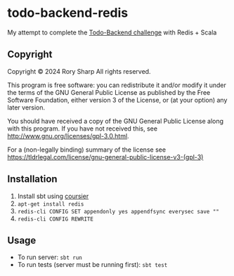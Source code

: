 # todo-backend-redis
My attempt to complete the [Todo-Backend challenge](https://todobackend.com/) with Redis + Scala

## Copyright
Copyright © 2024  Rory Sharp All rights reserved.

This program is free software: you can redistribute it and/or modify
it under the terms of the GNU General Public License as published by
the Free Software Foundation, either version 3 of the License, or
(at your option) any later version.

You should have received a copy of the GNU General Public License
along with this program.  If you have not received this, see <http://www.gnu.org/licenses/gpl-3.0.html>.

For a (non-legally binding) summary of the license see https://tldrlegal.com/license/gnu-general-public-license-v3-(gpl-3)

## Installation
1. Install sbt using [coursier](https://get-coursier.io/docs/cli-installation)
2. `apt-get install redis`
3. `redis-cli CONFIG SET appendonly yes appendfsync everysec save ""`
4. `redis-cli CONFIG REWRITE`


## Usage
* To run server: `sbt run`
* To run tests (server must be running first): `sbt test`
